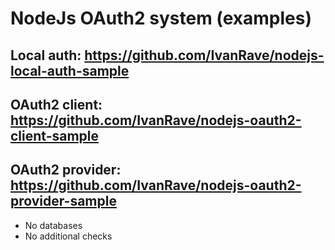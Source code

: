# NodeJs OAuth2 system (examples)

## Local auth: https://github.com/IvanRave/nodejs-local-auth-sample
## OAuth2 client: https://github.com/IvanRave/nodejs-oauth2-client-sample
## OAuth2 provider: https://github.com/IvanRave/nodejs-oauth2-provider-sample

* No databases
* No additional checks
